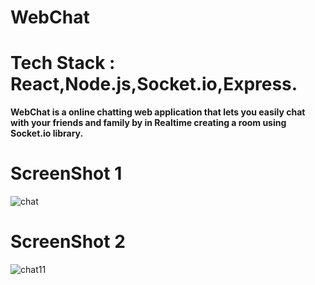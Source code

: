 # WebChat
# Tech Stack : React,Node.js,Socket.io,Express.
**WebChat is a online chatting web application that lets you easily chat with your friends and family by in Realtime creating a room using Socket.io library.**
# ScreenShot 1
![chat](https://user-images.githubusercontent.com/67758318/141152982-b52a62a0-4f4d-4ce5-8bb8-b6f08855c4da.jpg)
# ScreenShot 2
![chat11](https://user-images.githubusercontent.com/67758318/141150707-36594902-a46e-413a-a55c-64bdbf4ab450.jpg)

